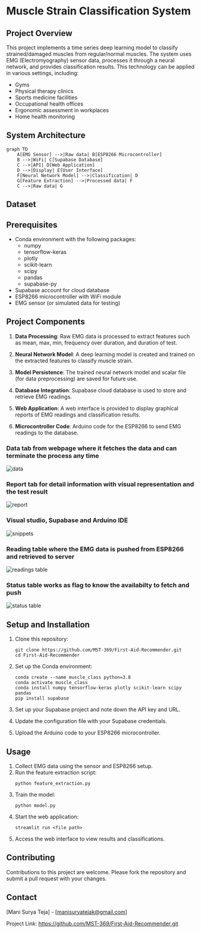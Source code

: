 # Muscle Strain Classification System

## Project Overview

This project implements a time series deep learning model to classify strained/damaged muscles from regular/normal muscles. The system uses EMG (Electromyography) sensor data, processes it through a neural network, and provides classification results. This technology can be applied in various settings, including:

- Gyms
- Physical therapy clinics
- Sports medicine facilities
- Occupational health offices
- Ergonomic assessment in workplaces
- Home health monitoring

## System Architecture

```mermaid
graph TD
    A[EMG Sensor] -->|Raw data| B[ESP8266 Microcontroller]
    B -->|WiFi| C[Supabase Database]
    C -->|API| D[Web Application]
    D -->|Display| E[User Interface]
    F[Neural Network Model] -->|Classification| D
    G[Feature Extraction] -->|Processed data| F
    C -->|Raw data| G
```

## Dataset

## Prerequisites

- Conda environment with the following packages:
  - numpy
  - tensorflow-keras
  - plotly
  - scikit-learn
  - scipy
  - pandas
  - supabase-py
- Supabase account for cloud database
- ESP8266 microcontroller with WiFi module
- EMG sensor (or simulated data for testing)

## Project Components

1. **Data Processing**: Raw EMG data is processed to extract features such as mean, max, min, frequency over duration, and duration of test.

2. **Neural Network Model**: A deep learning model is created and trained on the extracted features to classify muscle strain.

3. **Model Persistence**: The trained neural network model and scalar file (for data preprocessing) are saved for future use.

4. **Database Integration**: Supabase cloud database is used to store and retrieve EMG readings.

5. **Web Application**: A web interface is provided to display graphical reports of EMG readings and classification results.

6. **Microcontroller Code**: Arduino code for the ESP8266 to send EMG readings to the database.

### Data tab from webpage where it fetches the data and can terminate the process any time
![data](https://github.com/user-attachments/assets/e66d9660-43e0-4708-a8b7-1e208d671e4a)

### Report tab for detail information with visual representation and the test result
![report](https://github.com/user-attachments/assets/f2d14f7d-4745-4b2b-94b6-2248bd516704)

### Visual studio, Supabase and Arduino IDE
![snippets](https://github.com/user-attachments/assets/b2dfd97d-2363-4d29-b27a-b6572d2bff0b)

### Reading table where the EMG data is pushed from ESP8266 and retrieved to server
![readings table](https://github.com/user-attachments/assets/bdf7004c-2675-4459-bc92-aa43757f245f)

### Status table works as flag to know the availabilty to fetch and push
![status table](https://github.com/user-attachments/assets/19b01f8b-6551-472b-addf-d86c031e8119)


## Setup and Installation

1. Clone this repository:
   ```
   git clone https://github.com/MST-369/First-Aid-Recommender.git
   cd First-Aid-Recommender
   ```

2. Set up the Conda environment:
   ```
   conda create --name muscle_class python=3.8
   conda activate muscle_class
   conda install numpy tensorflow-keras plotly scikit-learn scipy pandas
   pip install supabase
   ```

3. Set up your Supabase project and note down the API key and URL.

4. Update the configuration file with your Supabase credentials.

5. Upload the Arduino code to your ESP8266 microcontroller.

## Usage

1. Collect EMG data using the sensor and ESP8266 setup.
2. Run the feature extraction script:
   ```
   python feature_extraction.py
   ```
3. Train the model:
   ```
   python model.py
   ```
4. Start the web application:
   ```
   streamlit run <file path>
   ```
5. Access the web interface to view results and classifications.

## Contributing

Contributions to this project are welcome. Please fork the repository and submit a pull request with your changes.

## Contact

[Mani Surya Teja] - [manisuryatejak@gmail.com]

Project Link: https://github.com/MST-369/First-Aid-Recommender.git

